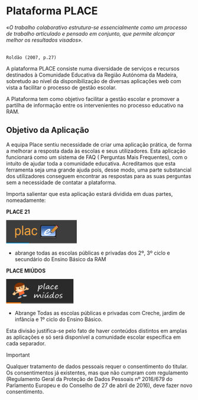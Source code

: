﻿
# Plataforma **PLACE**


«*O trabalho colaborativo estrutura-se essencialmente como um processo de trabalho articulado e pensado em conjunto, que permite alcançar melhor os resultados visados»*.

                                                                     Roldão (2007, p.27)


A plataforma PLACE consiste numa diversidade de serviços e recursos destinados à Comunidade Educativa da Região Autónoma da Madeira, sobretudo ao nível da disponibilização de diversas aplicações web com vista a facilitar o processo de gestão escolar. 

A Plataforma tem como objetivo facilitar a gestão escolar e promover a partilha de informação entre os intervenientes no processo educativo na RAM. 

## Objetivo da Aplicação 

A equipa Place sentiu necessidade de criar uma aplicação prática, de forma a melhorar a resposta dada às escolas e seus utilizadores. Esta aplicação funcionará como um sistema de FAQ ( Perguntas Mais Frequentes), com o intuito de ajudar toda a comunidade educativa. Acreditamos que esta ferramenta seja uma grande ajuda pois, desse modo, uma parte substancial dos utilizadores conseguem encontrar as respostas para as suas perguntas sem a necessidade de contatar a plataforma. 
 
Importa salientar que esta aplicação estará dividida em duas partes, nomeadamente:

**PLACE 21**

![Place21](images/Place21/Alunos/place21.PNG)

- abrange todas as escolas públicas e privadas dos 2º, 3º ciclo e secundário do Ensino Básico da RAM

**PLACE MIÚDOS**

![Placemiudos](images/PlaceMiudos/Alunos/placemiudos.PNG)


- Abrange Todas as escolas públicas e privadas com Creche, jardim de infância e 1º ciclo do Ensino Básico.

Esta divisão justifica-se pelo fato de haver conteúdos distintos em amplas as aplicações e só será disponível a comunidade escolar específica em cada separador. 
 

> [!IMPORTANT]  
>  Qualquer tratamento de dados pessoais requer o consentimento do titular. Os consentimentos já existentes, mas que não cumpram com regulamento (Regulamento Geral da Proteção de Dados Pessoais nº 2016/679 do Parlamento Europeu e do Conselho de 27 de abril de 2016), deve fazer novo consentimento.




                                                    

